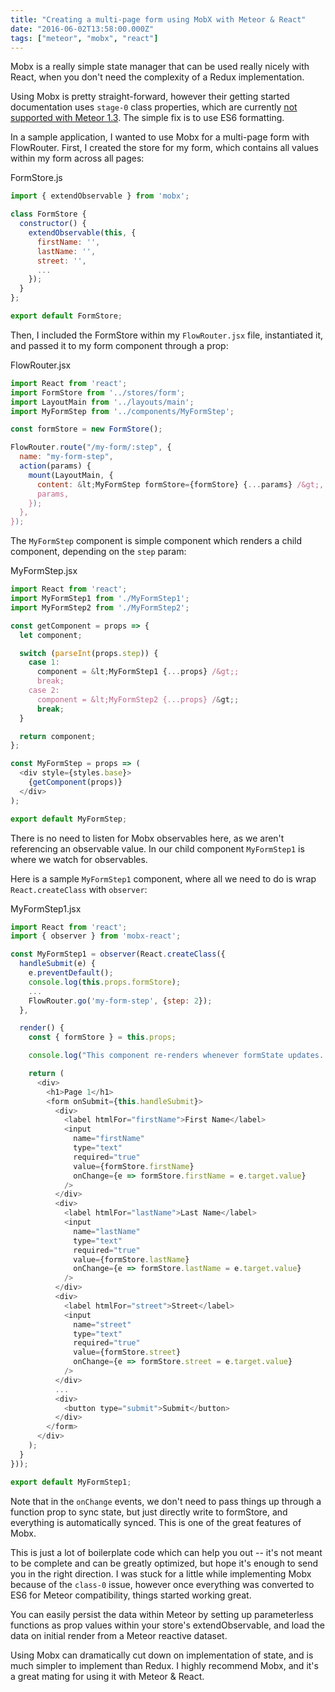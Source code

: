 ```yaml
---
title: "Creating a multi-page form using MobX with Meteor & React"
date: "2016-06-02T13:58:00.000Z"
tags: ["meteor", "mobx", "react"]
---
```


Mobx is a really simple state manager that can be used really nicely with React, when you don't need the complexity of a Redux implementation.

Using Mobx is pretty straight-forward, however their getting started documentation uses `stage-0` class properties, which are currently [not supported with Meteor 1.3](https://github.com/meteor/meteor/issues/6096). The simple fix is to use ES6 formatting.

In a sample application, I wanted to use Mobx for a multi-page form with FlowRouter. First, I created the store for my form, which contains all values within my form across all pages:

<div class="gatsby-code-title">FormStore.js</div>

```javascript
import { extendObservable } from 'mobx';

class FormStore {
  constructor() {
    extendObservable(this, {
      firstName: '',
      lastName: '',
      street: '',
      ...
    });
  }
};

export default FormStore;
```

Then, I included the FormStore within my `FlowRouter.jsx` file, instantiated it, and passed it to my form component through a prop:

<div class="gatsby-code-title">FlowRouter.jsx</div>

```javascript
import React from 'react';
import FormStore from '../stores/form';
import LayoutMain from '../layouts/main';
import MyFormStep from '../components/MyFormStep';

const formStore = new FormStore();

FlowRouter.route("/my-form/:step", {
  name: "my-form-step",
  action(params) {
    mount(LayoutMain, {
      content: &lt;MyFormStep formStore={formStore} {...params} /&gt;,
      params,
    });
  },
});
```

The `MyFormStep` component is simple component which renders a child component, depending on the `step` param:

<div class="gatsby-code-title">MyFormStep.jsx</div>

```javascript
import React from 'react';
import MyFormStep1 from './MyFormStep1';
import MyFormStep2 from './MyFormStep2';

const getComponent = props => {
  let component;

  switch (parseInt(props.step)) {
    case 1:
      component = &lt;MyFormStep1 {...props} /&gt;;
      break;
    case 2:
      component = &lt;MyFormStep2 {...props} /&gt;;
      break;
  }

  return component;
};

const MyFormStep = props => (
  <div style={styles.base}>
    {getComponent(props)}
  </div>
);

export default MyFormStep;
```

There is no need to listen for Mobx observables here, as we aren't referencing an observable value. In our child component `MyFormStep1` is where we watch for observables.

Here is a sample `MyFormStep1` component, where all we need to do is wrap `React.createClass` with `observer`:

<div class="gatsby-code-title">MyFormStep1.jsx</div>

```javascript
import React from 'react';
import { observer } from 'mobx-react';

const MyFormStep1 = observer(React.createClass({
  handleSubmit(e) {
    e.preventDefault();
    console.log(this.props.formStore);
    ...
    FlowRouter.go('my-form-step', {step: 2});
  },

  render() {
    const { formStore } = this.props;

    console.log("This component re-renders whenever formState updates...", formState);

    return (
      <div>
        <h1>Page 1</h1>
        <form onSubmit={this.handleSubmit}>
          <div>
            <label htmlFor="firstName">First Name</label>
            <input
              name="firstName"
              type="text"
              required="true"
              value={formStore.firstName}
              onChange={e => formStore.firstName = e.target.value}
            />
          </div>
          <div>
            <label htmlFor="lastName">Last Name</label>
            <input
              name="lastName"
              type="text"
              required="true"
              value={formStore.lastName}
              onChange={e => formStore.lastName = e.target.value}
            />
          </div>
          <div>
            <label htmlFor="street">Street</label>
            <input
              name="street"
              type="text"
              required="true"
              value={formStore.street}
              onChange={e => formStore.street = e.target.value}
            />
          </div>
          ...
          <div>
            <button type="submit">Submit</button>
          </div>
        </form>
      </div>
    );
  }
}));

export default MyFormStep1;
```

Note that in the `onChange` events, we don't need to pass things up through a function prop to sync state, but just directly write to formStore, and everything is automatically synced. This is one of the great features of Mobx.

This is just a lot of boilerplate code which can help you out -- it's not meant to be complete and can be greatly optimized, but hope it's enough to send you in the right direction. I was stuck for a little while implementing Mobx because of the `class-0` issue, however once everything was converted to ES6 for Meteor compatibility, things started working great.

You can easily persist the data within Meteor by setting up parameterless functions as prop values within your store's extendObservable, and load the data on initial render from a Meteor reactive dataset.

Using Mobx can dramatically cut down on implementation of state, and is much simpler to implement than Redux. I highly recommend Mobx, and it's a great mating for using it with Meteor & React.
